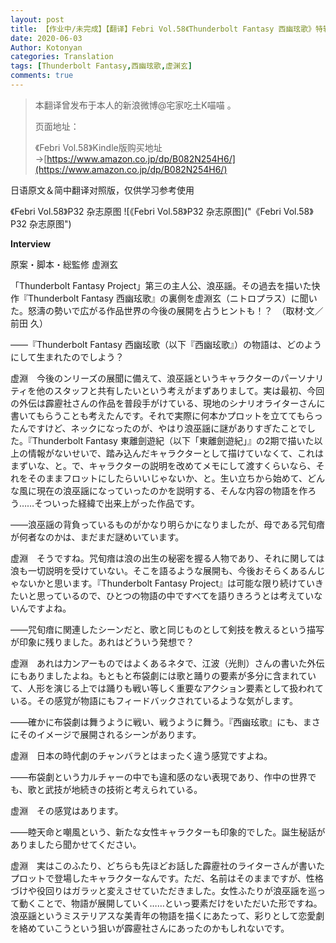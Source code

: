 ```yaml
---
layout: post
title: 【作业中/未完成】【翻译】Febri Vol.58《Thunderbolt Fantasy 西幽玹歌》特辑 虚渊玄访谈
date: 2020-06-03
Author: Kotonyan
categories: Translation
tags: [Thunderbolt Fantasy,西幽玹歌,虚渊玄]
comments: true
---
```


>本翻译曾发布于本人的新浪微博@宅家吃土K喵喵 。
>
>页面地址：[]()
>
>《Febri Vol.58》Kindle版购买地址→[https://www.amazon.co.jp/dp/B082N254H6/](https://www.amazon.co.jp/dp/B082N254H6/)

日语原文＆简中翻译对照版，仅供学习参考使用

《Febri Vol.58》P32 杂志原图
![《Febri Vol.58》P32 杂志原图]("《Febri Vol.58》P32 杂志原图")

**Interview**

原案・脚本・総監修
虚淵玄

「Thunderbolt Fantasy Project」第三の主人公、浪巫謡。その過去を描いた快作『Thunderbolt Fantasy 西幽玹歌』の裏側を虚淵玄（ニトロプラス）に聞いた。怒濤の勢いで広がる作品世界の今後の展開を占うヒントも！？　（取材·文／前田 久）

――『Thunderbolt Fantasy 西幽玹歌（以下『西幽玹歌』）の物語は、どのようにして生まれたのでしよう？

虚淵　今後のンリーズの展聞に備えて、浪巫謡というキャラクターのパーソナリティを他のスタッフと共有したいという考えがまずありまして。実は最初、今回の外伝は霹靂社さんの作品を普段手がけている、現地のシナリオライターさんに書いてもらうことも考えたんです。それで実際に何本かプロットを立ててもらったんですけど、ネックになったのが、やはり浪巫謡に謎がありすぎたことでした。『Thunderbolt Fantasy 東離劍遊紀（以下「東離劍遊紀」』の2期で描いた以上の情報がないせいで、踏み込んだキャラクターとして描けていなくて、これはまずいな、と。で、キャラクターの説明を改めてメモにして渡すくらいなら、それをそのままフロットにしたらいいじゃないか、と。生い立ちから始めて、どんな風に現在の浪巫謡になっていったのかを説明する、そんな内容の物語を作ろう……そついった経緯で出来上がった作品です。

――浪巫謡の背負っているものがかなり明らかになりましたが、母である咒旬瘖が何者なのかは、まだまだ謎めいています。
 
虚淵　そうですね。咒旬瘖は浪の出生の秘密を握る人物であり、それに関しては浪も一切説明を受けていない。そこを語るような展開も、今後おそらくあるんじゃないかと思います。『Thunderbolt Fantasy Project』は可能な限り続けていきたいと思っているので、ひとつの物語の中ですべてを語りきろうとは考えていないんですよね。

――咒旬瘖に関連したシーンだと、歌と同じものとして剣技を教えるという描写が印象に残りました。あれはどういう発想で？

虚淵　あれは力ンアーものではよくあるネタで、江波（光則）さんの書いた外伝にもありましたよね。もともと布袋劇には歌と踊りの要素が多分に含まれていて、人形を演じる上では踊りも戦い等しく重要なアクション要素として扱われている。その感覚が物語にもフィードバックされているような気がします。

――確かに布袋劇は舞うように戦い、戦うように舞う。『西幽玹歌』にも、まさにそのイメージで展開されるシーンがあります。

虚淵　日本の時代劇のチャンバラとはまったく違う感覚ですよね。

――布袋劇という力ルチャーの中でも違和感のない表現であり、作中の世界でも、歌と武技が地続きの技術と考えられている。 

虚淵　その感覚はあります。

――睦天命と嘲風という、新たな女性キャラクターも印象的でした。誕生秘話がありましたら聞かせてください。

虚淵　実はこのふたり、どちらも先ほどお話した霹靂社のライターさんが書いたプロットで登場したキャラクターなんです。ただ、名前はそのままですが、性格づけや役回りはガラッと変えさせていただきました。女性ふたりが浪巫謡を巡って動くことで、物語が展開していく……といっ要素だけをいただいた形ですね。浪巫謡というミステリアスな美青年の物語を描くにあたって、彩りとして恋愛劇を絡めていこうという狙いが霹靂社さんにあったのかもしれないです。 
 
